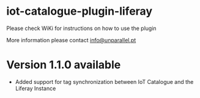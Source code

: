 # iot-catalogue-plugin-liferay

Please check WiKi for instructions on how to use the plugin

More information please contact info@unparallel.pt

# Version 1.1.0 available

* Added support for tag synchronization between IoT Catalogue and the Liferay Instance
